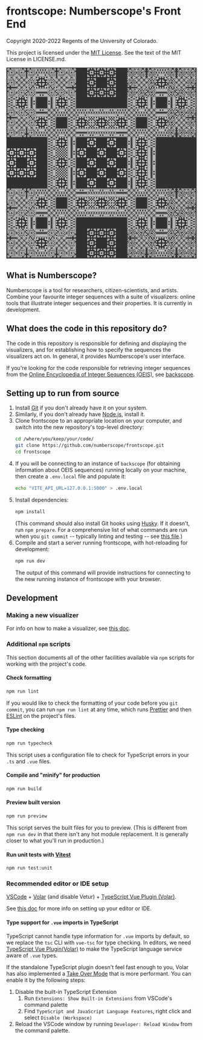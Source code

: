 # frontscope: Numberscope's Front End

Copyright 2020-2022 Regents of the University of Colorado.

This project is licensed under the
[MIT License](https://opensource.org/licenses/MIT). See the text of the MIT
License in LICENSE.md.

![Cool Visualizer](./src/assets/img/specimens/6.png)

## What is Numberscope?

Numberscope is a tool for researchers, citizen-scientists, and
artists. Combine your favourite integer sequences with a suite of visualizers:
online tools that illustrate integer sequences and their properties. It is
currently in development.

## What does the code in this repository do?

The code in this repository is responsible for defining and displaying the
visualizers, and for establishing how to specify the sequences the
visualizers act on. In general, it provides Numberscope's user interface.

If you're looking for the code responsible for retrieving integer sequences
from the [Online Encyclopedia of Integer Sequences (OEIS)](https://oeis.org/),
see [backscope](https://github.com/numberscope/backscope).

## Setting up to run from source

1. Install [Git](https://git-scm.com/) if you don't already have it on your
   system.
2. Similarly, if you don't already have [Node.js](https://nodejs.org/en/),
   install it.
3. Clone frontscope to an appropriate location on your computer, and switch
   into the new repository's top-level directory:
    ```sh
    cd /where/you/keep/your/code/
    git clone https://github.com/numberscope/frontscope.git
    cd frontscope
    ```
4. If you will be connecting to an instance of `backscope` (for obtaining
   information about OEIS sequences) running locally on your machine, then
   create a `.env.local` file and populate it:
    ```sh
    echo "VITE_API_URL=127.0.0.1:5000" > .env.local
    ```
5. Install dependencies:
    ```sh
    npm install
    ```
    (This command should also install Git hooks using
    [Husky](https://github.com/typicode/husky). If it doesn't, run
    `npm prepare`. For a comprehensive list of what commands are run when
    you `git commit` -- typically linting and testing -- see
    [this file](./.husky/pre-commit).)
6. Compile and start a server running frontscope, with hot-reloading for
    development:
    ```sh
    npm run dev
    ```
    The output of this command will provide instructions for connecting to the
    new running instance of frontscope with your browser.

## Development

### Making a new visualizer

For info on how to make a visualizer, see
[this doc](./doc/making-a-visualizer.md).

### Additional `npm` scripts

This section documents all of the other facilities available via `npm` scripts
for working with the project's code.

#### Check formatting

```sh
npm run lint
```

If you would like to check the formatting of your code before you
`git commit`, you can run `npm run lint` at any time, which runs
[Prettier](https://prettier.io/) and then [ESLint](https://eslint.org/)
on the project's files.

#### Type checking

```sh
npm run typecheck
```

This script uses a configuration file to check for TypeScript errors in your
`.ts` and `.vue` files.

#### Compile and "minify" for production

```sh
npm run build
```

#### Preview built version

```sh
npm run preview
```

This script serves the built files for you to preview. (This is different from
`npm run dev` in that there isn't any hot module replacement. It is generally
closer to what you'll run in production.)

#### Run unit tests with [Vitest](https://vitest.dev/)

```sh
npm run test:unit
```

### Recommended editor or IDE setup

[VSCode](https://code.visualstudio.com/) + [Volar](https://marketplace.visualstudio.com/items?itemName=johnsoncodehk.volar) (and disable Vetur) + [TypeScript Vue Plugin (Volar)](https://marketplace.visualstudio.com/items?itemName=johnsoncodehk.vscode-typescript-vue-plugin).

See [this doc](./doc/visual-studio-code-setup.md) for more info on setting up
your editor or IDE.

#### Type support for `.vue` imports in TypeScript

TypeScript cannot handle type information for `.vue` imports by default, so we
replace the `tsc` CLI with `vue-tsc` for type checking. In editors, we need
[TypeScript Vue Plugin(Volar)](https://marketplace.visualstudio.com/items?itemName=johnsoncodehk.vscode-typescript-vue-plugin)
to make the TypeScript language service aware of `.vue` types.

If the standalone TypeScript plugin doesn't feel fast enough to you, Volar has
also implemented a [Take Over Mode](https://github.com/johnsoncodehk/volar/discussions/471#discussioncomment-1361669)
that is more performant. You can enable it by the following steps:

1. Disable the built-in TypeScript Extension
    1. Run `Extensions: Show Built-in Extensions` from VSCode's command palette
    2. Find `TypeScript and JavaScript Language Features`, right click and
       select `Disable (Workspace)`
2. Reload the VSCode window by running `Developer: Reload Window` from the
   command palette.
